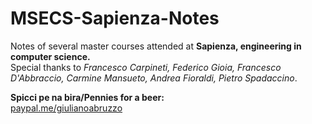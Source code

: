 # MSECS-Sapienza-Notes
Notes of several master courses attended at **Sapienza, engineering in computer science.**<br/>
Special thanks to *Francesco Carpineti, Federico Gioia, Francesco D'Abbraccio, Carmine Mansueto, Andrea Fioraldi, Pietro Spadaccino*.<br/>

**Spicci pe na bira/Pennies for a beer:**<br/>
[paypal.me/giulianoabruzzo](https://paypal.me/giulianoabruzzo)

